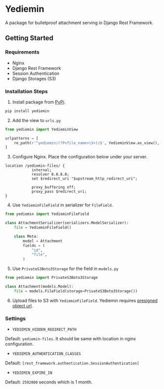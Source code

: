 # Yediemin

A package for bulletproof attachment serving in Django Rest Framework.

## Getting Started

### Requirements
- Nginx
- Django Rest Framework
- Session Authentication
- Django Storages (S3)

### Installation Steps

1) Install package from [PyPi](https://pypi.org/project/yediemin/).

```sh
pip install yediemin
```

2) Add the view to `urls.py`

```python
from yediemin import YedieminView

urlpatterns = [
    re_path(r'^yediemin/(?P<file_name>\S+)/$', YedieminView.as_view(), name='yediemin'),
]
```

3) Configure Nginx. Place the configuration below under your server.

```
location /yediemin-files/ {
            internal;
            resolver 8.8.8.8;
            set $redirect_uri "$upstream_http_redirect_uri";

            proxy_buffering off;
            proxy_pass $redirect_uri;
}
```

4) Use `YedieminFileField` in serializer for `FileField`.

```python
from yediemin import YedieminFileField

class AttachmentSerializer(serializers.ModelSerializer):
    file = YedieminFileField()

    class Meta:
        model = Attachment
        fields = (
            "id",
            "file",
        )
```

5) Use `PrivateS3Boto3Storage` for the field in `models.py`

```python
from yediemin import PrivateS3Boto3Storage

class Attachment(models.Model):
    file = models.FileField(storage=PrivateS3Boto3Storage())
```

6) Upload files to S3 with `YedieminFileField`. Yediemin requires [presigned object url](https://docs.aws.amazon.com/AmazonS3/latest/dev/ShareObjectPreSignedURL.html).

### Settings

- `YEDIEMIN_HIDDEN_REDIRECT_PATH`

Default: `yediemin-files`.
It should be same with location in nginx configuration.

- `YEDIEMIN_AUTHENTICATION_CLASSES`

Default: `[rest_framework.authentication.SessionAuthentication]`

- `YEDIEMIN_EXPIRE_IN`

Default: `2592000` seconds which is 1 month.